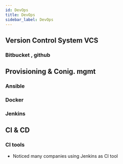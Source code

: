 ```yaml
---
id: DevOps
title: DevOps
sidebar_label: DevOps
---
```


## Version Control System VCS

### Bitbucket , github


## Provisioning & Conig. mgmt
### Ansible

### Docker

### Jenkins



## CI & CD

### CI tools 
 - Noticed many companies using Jenkins as CI tool 
